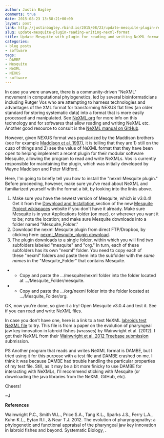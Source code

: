 ```yaml
---
author: Justin Bagley
comments: true
date: 2015-08-23 13:58:21+00:00
layout: post
link: http://justinbagley.rbind.io/2015/08/23/update-mesquite-plugin-reading-writing-nexml-format/
slug: update-mesquite-plugin-reading-writing-nexml-format
title: Update Mesquite with plugin for reading and writing NeXML format
categories:
- blog posts
- software
tags:
- DAMBE
- Mesquite
- NeXML
- NEXUS
- software
---
```


In case you were unaware, there is a community-driven "NeXML" movement in computational phylogenetics, led by several bioinformaticians including Rutger Vos who are attempting to harness technologies and advantages of the XML format for transforming NEXUS flat files (an older standard for storing systematic data) into a format that is more easily processed and manipulated. See [NeXML.org](http://nexml.org) for more info on this technology and for softwares that allow reading and writing NeXML etc. Another good resource to consult is the [NeXML manual on GitHub](https://github.com/nexml/nexml/wiki/NeXML-Manual#Guide_to_Resources).

However, given NEXUS format was popularized by the Maddison brothers (see for example [Maddison et al. 1997](http://sysbio.oxfordjournals.org/content/46/4/590.short)), it is telling that they are 1) still on the cusp of things and 2) see the value of NeXML format that they have been open to helping implement a recent plugin for their modular software Mesquite, allowing the program to read and write NeXMLs. Vos is currently responsible for maintaining the plugin, which was initially developed by Wayne Maddison and Peter Midford.

Here, I'm going to briefly tell you how to install the "nexml Mesquite plugin." Before proceeding, however, make sure you've read about NeXML and familiarized yourself with the format a bit, by looking into the links above.

1. Make sure you have the newest version of Mesquite, which is v3.0.4! Get it from the [Download and Installation ](http://mesquiteproject.wikispaces.com/Installation)section of the new [Mesquite Project wikispaces](http://mesquiteproject.wikispaces.com) website if you don't have it already. Make sure Mesquite is in your Applications folder (on mac), or wherever you want it to be; note the location; and make sure Mesquite downloads into a folder named "Mesquite_Folder."
2. Download the nexml Mesquite plugin from direct FTP/Dropbox, by clicking here: [nexml_Mesquite_plugin download](https://www.dropbox.com/sh/yp8t4jvb5id879m/S7ERRMkUpw). 
3. The plugin downloads to a single folder, within which you will find two subfolders labeled "mesquite" and "org." In turn, each of these subfolders has its own "nexml" folder. You need to copy each of these "nexml" folders and paste them into the subfolder with the _same names_ in the "Mesquite_Folder" that contains Mesquite. 
  - * Copy and paste the .../mesquite/nexml folder into the folder located at .../Mesquite_Folder/mesquite.
  - * Copy and paste the .../org/nexml folder into the folder located at .../Mesquite_Folder/org.

OK, now you're done, so give it a try! Open Mesquite v3.0.4 and test it. See if you can read and write NeXML files. 

In case you don't have one, here is a link to a test NeXML [labroids test NeXML file](http://treebase.org/treebase-web/search/downloadATree.html?id=12889&format=nexml&treeid=53749) to try. This file is from a paper on the evolution of pharyngeal jaw key innovation in labroid fishes (wrasses) by Wainwright et al. (2012). I got their NeXML from their [Wainwright et al. 2012 Treebase submission](http://treebase.org/treebase-web/search/study/summary.html?id=12889) submission.

PS Another program that reads and writes NeXML format is DAMBE, but I tried using it for this purpose with a test file and DAMBE crashed on me. I think it was because DAMBE had trouble handling the particular properties of my test file. Still, as it may be a bit more finicky to use DAMBE for interacting with NeXMLs, I'll recommend sticking with Mesquite (or downloading the java libraries from the NeXML GitHub, etc).

Cheers!

~J

**References**

Wainwright P.C., Smith W.L., Price S.A., Tang K.L., Sparks J.S., Ferry L.A., Kuhn K.L., Eytan R.I., & Near T.J. 2012. The evolution of pharyngognathy: a phylogenetic and functional appraisal of the pharyngeal jaw key innovation in labroid fishes and beyond. Systematic Biology, .
